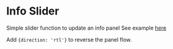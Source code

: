 # Info Slider
Simple slider function to update an info panel
See example [here](http://kyleconkright.github.io/info-slider/)

Add `{direction: 'rtl'}` to reverse the panel flow.


